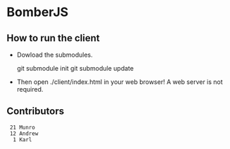 BomberJS
========

How to run the client
---------------------

-   Dowload the submodules.

    git submodule init
    git submodule update

-   Then open ./client/index.html in your web browser!
    A web server is not required.

Contributors
------------

     21 Munro
     12 Andrew
      1 Karl
